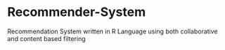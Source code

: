# Recommender-System
Recommendation System written in R Language using both collaborative and content based filtering
